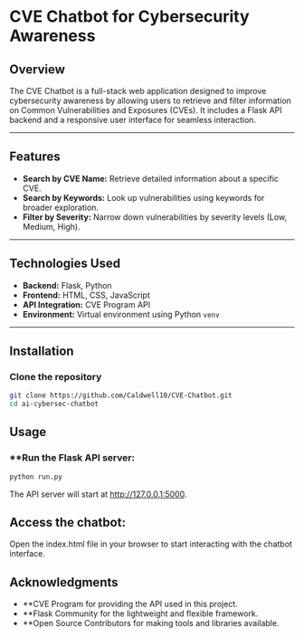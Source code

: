 # **CVE Chatbot for Cybersecurity Awareness**

## **Overview**

The CVE Chatbot is a full-stack web application designed to improve cybersecurity awareness by allowing users to retrieve and filter information on Common Vulnerabilities and Exposures (CVEs). It includes a Flask API backend and a responsive user interface for seamless interaction.

---

## **Features**

- **Search by CVE Name:** Retrieve detailed information about a specific CVE.
- **Search by Keywords:** Look up vulnerabilities using keywords for broader exploration.
- **Filter by Severity:** Narrow down vulnerabilities by severity levels (Low, Medium, High).

---

## **Technologies Used**

- **Backend:** Flask, Python
- **Frontend:** HTML, CSS, JavaScript
- **API Integration:** CVE Program API
- **Environment:** Virtual environment using Python `venv`

---

## **Installation**

### **Clone the repository**

```bash
git clone https://github.com/Caldwell10/CVE-Chatbot.git
cd ai-cybersec-chatbot 
```
## **Usage**
### **Run the Flask API server:
```bash
python run.py
```
The API server will start at http://127.0.0.1:5000.

## **Access the chatbot:**
Open the index.html file in your browser to start interacting with the chatbot interface.

## **Acknowledgments**
- **CVE Program for providing the API used in this project.
- **Flask Community for the lightweight and flexible framework.
- **Open Source Contributors for making tools and libraries available.



